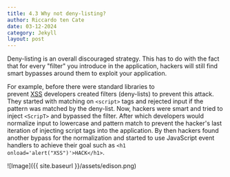 ```yaml
---
title: 4.3 Why not deny-listing?
author: Riccardo ten Cate
date: 03-12-2024
category: Jekyll
layout: post
---
```


Deny-listing is an overall discouraged strategy. This has to do with the fact that for every "filter" you introduce in the application, hackers will still find smart bypasses around them to exploit your application.

For example, before there were standard libraries to prevent [XSS](https://owasp.org/www-community/attacks/xss/) developers created filters (deny-lists) to prevent this attack. They started with matching on `<script>` tags and rejected input if the pattern was matched by the deny-list. Now, hackers were smart and tried to inject `<ScripT>` and bypassed the filter. After which developers would normalize input to lowercase and pattern match to prevent the hacker's last iteration of injecting script tags into the application. By then hackers found another bypass for the normalization and started to use JavaScript event handlers to achieve their goal such as `<h1 onload='alert("XSS")'>HACK</h1>`.

![Image]({{ site.baseurl }}/assets/edison.png)

